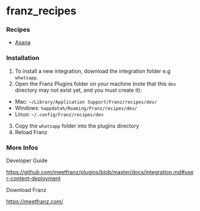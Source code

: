 # franz_recipes

### Recipes

- [Asana](https://asana.com)

### Installation

1. To install a new integration, download the integration folder e.g `whatsapp`.
2. Open the Franz Plugins folder on your machine (note that this `dev` directory may not exist yet, and you must create it):
  * Mac: `~/Library/Application Support/Franz/recipes/dev/`
  * Windows: `%appdata%/Roaming/Franz/recipes/dev/`
  * Linux: `~/.config/Franz/recipes/dev`
3. Copy the `whatsapp` folder into the plugins directory
4. Reload Franz

### More Infos

Developer Guide

https://github.com/meetfranz/plugins/blob/master/docs/integration.md#user-content-deployment

Download Franz

https://meetfranz.com/

